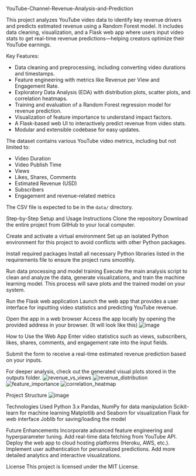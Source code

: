 YouTube-Channel-Revenue-Analysis-and-Prediction

This project analyzes YouTube video data to identify key revenue drivers and predicts estimated revenue using a Random Forest model. It includes data cleaning, visualization, and a Flask web app where users input video stats to get real-time revenue predictions—helping creators optimize their YouTube earnings.



Key Features:
- Data cleaning and preprocessing, including converting video durations and timestamps.
- Feature engineering with metrics like Revenue per View and Engagement Rate.
- Exploratory Data Analysis (EDA) with distribution plots, scatter plots, and correlation heatmaps.
- Training and evaluation of a Random Forest regression model for revenue prediction.
- Visualization of feature importance to understand impact factors.
- A Flask-based web UI to interactively predict revenue from video stats.
- Modular and extensible codebase for easy updates.



The dataset contains various YouTube video metrics, including but not limited to:

- Video Duration
- Video Publish Time
- Views
- Likes, Shares, Comments
- Estimated Revenue (USD)
- Subscribers
- Engagement and revenue-related metrics

The CSV file is expected to be in the `data/` directory.


Step-by-Step Setup and Usage Instructions
Clone the repository
Download the entire project from GitHub to your local computer.

Create and activate a virtual environment
Set up an isolated Python environment for this project to avoid conflicts with other Python packages.

Install required packages
Install all necessary Python libraries listed in the requirements file to ensure the project runs smoothly.

Run data processing and model training
Execute the main analysis script to clean and analyze the data, generate visualizations, and train the machine learning model. This process will save plots and the trained model on your system.

Run the Flask web application
Launch the web app that provides a user interface for inputting video statistics and predicting YouTube revenue.

Open the app in a web browser
Access the app locally by opening the provided address in your browser. (It will look like this)
![image](https://github.com/user-attachments/assets/837d9942-b7d4-464e-bb8a-3091136511d2)


How to Use the Web App
Enter video statistics such as views, subscribers, likes, shares, comments, and engagement rate into the input fields.

Submit the form to receive a real-time estimated revenue prediction based on your inputs.

For deeper analysis, check out the generated visual plots stored in the outputs folder.
![revenue_vs_views](https://github.com/user-attachments/assets/61eb28cd-ae60-4b54-a3d8-06cdfc6db21b)
![revenue_distribution](https://github.com/user-attachments/assets/ccc15576-a711-420b-8631-ed1512123fd0)
![feature_importance](https://github.com/user-attachments/assets/e1fad969-ab3d-4da7-a955-ec68588fc140)
![correlation_heatmap](https://github.com/user-attachments/assets/50655859-8d89-4a51-87c8-0a62a3189cae)




Project Structure
![image](https://github.com/user-attachments/assets/1ba59757-ab0c-4107-acf8-0b45c9209b6e)


Technologies Used
Python 3.x
Pandas, NumPy for data manipulation
Scikit-learn for machine learning
Matplotlib and Seaborn for visualization
Flask for web interface
Joblib for saving/loading the model

Future Enhancements
Incorporate advanced feature engineering and hyperparameter tuning.
Add real-time data fetching from YouTube API.
Deploy the web app to cloud hosting platforms (Heroku, AWS, etc.).
Implement user authentication for personalized predictions.
Add more detailed analytics and interactive visualizations.

License
This project is licensed under the MIT License.
